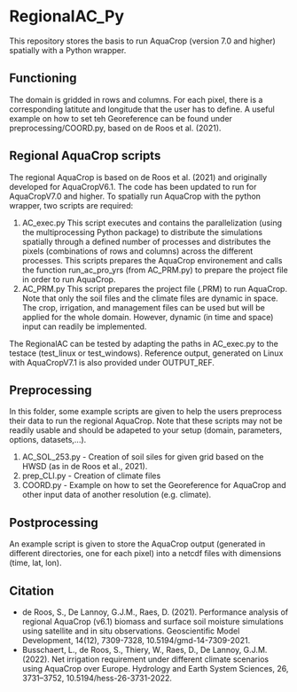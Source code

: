 # RegionalAC_Py
This repository stores the basis to run AquaCrop (version 7.0 and higher) spatially with a Python wrapper.

## Functioning
The domain is gridded in rows and columns. For each pixel, there is a corresponding latitute and longitude that the user has to define. A useful example on how to set teh Georeference can be found under preprocessing/COORD.py, based on de Roos et al. (2021).

## Regional AquaCrop scripts
The regional AquaCrop is based on de Roos et al. (2021) and originally developed for AquaCropV6.1. The code has been updated to run for AquaCropV7.0 and higher. To spatially run AquaCrop with the python wrapper, two scripts are required:
1. AC_exec.py
   This script executes and contains the parallelization (using the multiprocessing Python package) to distribute the simulations spatially through a defined number of processes and distributes the pixels (combinations of rows and columns) across the different processes. This scripts prepares the AquaCrop environement and calls the function run_ac_pro_yrs (from AC_PRM.py) to prepare the project file in order to run AquaCrop.
2. AC_PRM.py
   This script prepares the project file (.PRM) to run AquaCrop. Note that only the soil files and the climate files are dynamic in space. The crop, irrigation, and management files can be used but will be applied for the whole domain. However, dynamic (in time and space) input can readily be implemented.

The RegionalAC can be tested by adapting the paths in AC_exec.py to the testace (test_linux or test_windows). Reference output, generated on Linux with AquaCropV7.1 is also provided under OUTPUT_REF.

## Preprocessing
In this folder, some example scripts are given to help the users preprocess their data to run the regional AquaCrop. Note that these scripts may not be readily usable and should be adapeted to your setup (domain, parameters, options, datasets,...).
1. AC_SOL_253.py - Creation of soil siles for given grid based on the HWSD (as in de Roos et al., 2021).
2. prep_CLI.py - Creation of climate files
3. COORD.py - Example on how to set the Georeference for AquaCrop and other input data of another resolution (e.g. climate).

## Postprocessing
An example script is given to store the AquaCrop output (generated in different directories, one for each pixel) into a netcdf files with dimensions (time, lat, lon). 

## Citation
- de Roos, S., De Lannoy, G.J.M., Raes, D. (2021). Performance analysis of regional AquaCrop (v6.1) biomass and surface soil moisture simulations using satellite and in situ observations. Geoscientific Model Development, 14(12), 7309-7328, 10.5194/gmd-14-7309-2021.
- Busschaert, L., de Roos, S., Thiery, W., Raes, D., De Lannoy, G.J.M. (2022). Net irrigation requirement under different climate scenarios using AquaCrop over Europe. Hydrology and Earth System Sciences, 26, 3731–3752, 10.5194/hess-26-3731-2022.
